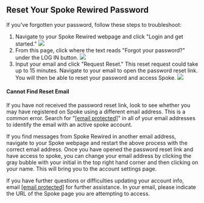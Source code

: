 Reset Your Spoke Rewired Password
---------------------------------

If you've forgotten your password, follow these steps to
troubleshoot:

1. Navigate to your Spoke Rewired webpage and click "Login and
   get started." ![](https://s3.amazonaws.com/helpscout.net/docs/assets/5d4878eb2c7d3a330e3c1b86/images/634eee524d805871ceaa46b5/file-GlzZZEaNEe.png)
2. From this page, click where the text reads "Forgot your
   password?" under the LOG IN button. ![](https://s3.amazonaws.com/helpscout.net/docs/assets/5d4878eb2c7d3a330e3c1b86/images/634eee9ede258f5018eb56b8/file-q0TwDfajuU.png)
3. Input your email and click "Request Reset." This reset
   request could take up to 15 minutes. Navigate to your email
   to open the password reset link. You will then be able to
   reset your password and access Spoke. ![](https://s3.amazonaws.com/helpscout.net/docs/assets/5d4878eb2c7d3a330e3c1b86/images/634eef20de258f5018eb56ba/file-12eY11EtWe.png)

#### Cannot Find Reset Email

If you have not received the password reset link, look to
see whether you may have registered on Spoke using a different
email address. This is a common error. Search for
"[[email protected]](/cdn-cgi/l/email-protection)" in all of your email addresses to
identify the email with an active spoke account.

If you find messages from Spoke Rewired in another email
address, navigate to your Spoke webpage and restart the above
process with the correct email address. Once you have opened the
password reset link and have access to spoke, you can change
your email address by clicking the gray bubble with your initial
in the top right hand corner and then clicking on your name.
This will bring you to the account settings page.

If you have further questions or difficulties updating your
account info, email [[email protected]](/cdn-cgi/l/email-protection) for further
assistance. In your email, please indicate the URL of the Spoke
page you are attempting to access.